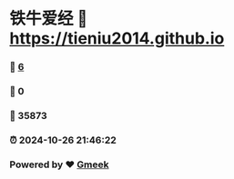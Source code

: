 # 铁牛爱经 :link: https://tieniu2014.github.io 
### :page_facing_up: [6](https://tieniu2014.github.io/tag.html) 
### :speech_balloon: 0 
### :hibiscus: 35873 
### :alarm_clock: 2024-10-26 21:46:22 
### Powered by :heart: [Gmeek](https://github.com/Meekdai/Gmeek)
